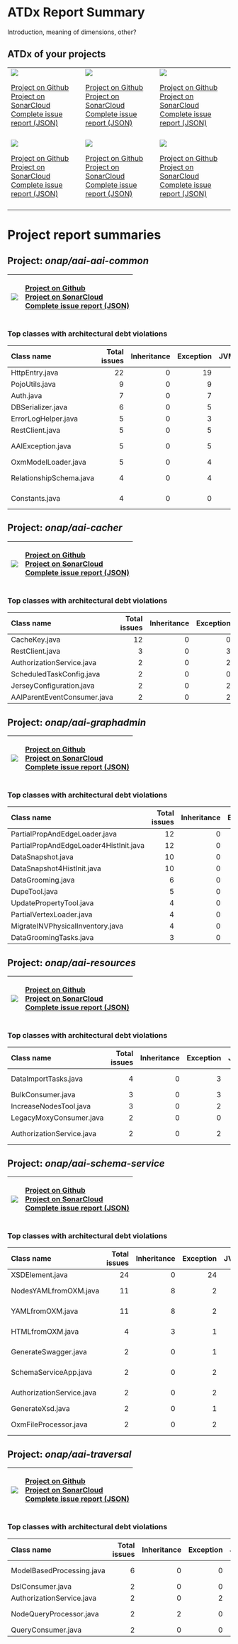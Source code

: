 
# ATDx Report Summary

Introduction, meaning of dimensions, other?

## ATDx of your projects
||||
|-|-|-|
|<img src="https://github.com/robertoverdecchia/ATDx_report_sandbox/blob/master/plots/onap_aai-aai-common.jpg"/> <p style="text-align:left">[Project on Github](https://github.com/onap/aai-aai-common) <br> [Project on SonarCloud ](https://sonarcloud.io/dashboard?id=onap_aai-aai-common) <br> [Complete issue report (JSON)](https://github.com/robertoverdecchia/ATDx_report_sandbox/blob/master/jsons/onap_aai-aai-common.json)</p>|<img src="https://github.com/robertoverdecchia/ATDx_report_sandbox/blob/master/plots/onap_aai-cacher.jpg"/> <p style="text-align:left">[Project on Github](https://github.com/onap/aai-cacher) <br> [Project on SonarCloud ](https://sonarcloud.io/dashboard?id=onap_aai-cacher) <br> [Complete issue report (JSON)](https://github.com/robertoverdecchia/ATDx_report_sandbox/blob/master/jsons/onap_aai-cacher.json)</p>|<img src="https://github.com/robertoverdecchia/ATDx_report_sandbox/blob/master/plots/onap_aai-graphadmin.jpg"/> <p style="text-align:left">[Project on Github](https://github.com/onap/aai-graphadmin) <br> [Project on SonarCloud ](https://sonarcloud.io/dashboard?id=onap_aai-graphadmin) <br> [Complete issue report (JSON)](https://github.com/robertoverdecchia/ATDx_report_sandbox/blob/master/jsons/onap_aai-graphadmin.json)</p>
 | |
|<img src="https://github.com/robertoverdecchia/ATDx_report_sandbox/blob/master/plots/onap_aai-resources.jpg"/> <p style="text-align:left">[Project on Github](https://github.com/onap/aai-resources) <br> [Project on SonarCloud ](https://sonarcloud.io/dashboard?id=onap_aai-resources) <br> [Complete issue report (JSON)](https://github.com/robertoverdecchia/ATDx_report_sandbox/blob/master/jsons/onap_aai-resources.json)</p>|<img src="https://github.com/robertoverdecchia/ATDx_report_sandbox/blob/master/plots/onap_aai-schema-service.jpg"/> <p style="text-align:left">[Project on Github](https://github.com/onap/aai-schema-service) <br> [Project on SonarCloud ](https://sonarcloud.io/dashboard?id=onap_aai-schema-service) <br> [Complete issue report (JSON)](https://github.com/robertoverdecchia/ATDx_report_sandbox/blob/master/jsons/onap_aai-schema-service.json)</p>|<img src="https://github.com/robertoverdecchia/ATDx_report_sandbox/blob/master/plots/onap_aai-traversal.jpg"/> <p style="text-align:left">[Project on Github](https://github.com/onap/aai-traversal) <br> [Project on SonarCloud ](https://sonarcloud.io/dashboard?id=onap_aai-traversal) <br> [Complete issue report (JSON)](https://github.com/robertoverdecchia/ATDx_report_sandbox/blob/master/jsons/onap_aai-traversal.json)</p>
 | |

# Project report summaries
## Project: _onap/aai-aai-common_
|<img src="https://github.com/robertoverdecchia/ATDx_report_sandbox/blob/master/plots/onap_aai-aai-common.jpg"/>|<p style="text-align:left">[Project on Github](https://github.com/onap/aai-aai-common) <br> [Project on SonarCloud ](https://sonarcloud.io/dashboard?id=onap_aai-aai-common) <br> [Complete issue report (JSON)](https://github.com/robertoverdecchia/ATDx_report_sandbox/blob/master/jsons/onap_aai-aai-common.json)</p>
|-|-|
### Top classes with architectural debt violations
| Class name              |   Total issues |   Inheritance |   Exception |   JVMS |   Interface |   Threading |   Complexity | Fully qualified name                                                                   |
|:------------------------|---------------:|--------------:|------------:|-------:|------------:|------------:|-------------:|:---------------------------------------------------------------------------------------|
| HttpEntry.java          |             22 |             0 |          19 |      0 |           3 |           0 |            0 | aai-core/src/main/java/org/onap/aai/rest/db/HttpEntry.java                             |
| PojoUtils.java          |              9 |             0 |           9 |      0 |           0 |           0 |            0 | aai-core/src/main/java/org/onap/aai/util/PojoUtils.java                                |
| Auth.java               |              7 |             0 |           7 |      0 |           0 |           0 |            0 | aai-auth/src/main/java/org/onap/aaiauth/auth/Auth.java                                 |
| DBSerializer.java       |              6 |             0 |           5 |      0 |           1 |           0 |            0 | aai-core/src/main/java/org/onap/aai/serialization/db/DBSerializer.java                 |
| ErrorLogHelper.java     |              5 |             0 |           3 |      0 |           2 |           0 |            0 | aai-els-onap-logging/src/main/java/org/onap/aai/logging/ErrorLogHelper.java            |
| RestClient.java         |              5 |             0 |           5 |      0 |           0 |           0 |            0 | aai-rest/src/main/java/org/onap/aai/restclient/RestClient.java                         |
| AAIException.java       |              5 |             0 |           5 |      0 |           0 |           0 |            0 | aai-els-onap-logging/src/main/java/org/onap/aai/exceptions/AAIException.java           |
| OxmModelLoader.java     |              5 |             0 |           4 |      0 |           1 |           0 |            0 | aai-utils/src/main/java/org/onap/aaiutils/oxm/OxmModelLoader.java                      |
| RelationshipSchema.java |              4 |             0 |           4 |      0 |           0 |           0 |            0 | aai-schema-abstraction/src/main/java/org/onap/aai/schemaif/oxm/RelationshipSchema.java |
| Constants.java          |              4 |             0 |           0 |      0 |           4 |           0 |            0 | aai-els-onap-logging/src/main/java/org/onap/logging/filter/base/Constants.java         |

## Project: _onap/aai-cacher_
|<img src="https://github.com/robertoverdecchia/ATDx_report_sandbox/blob/master/plots/onap_aai-cacher.jpg"/>|<p style="text-align:left">[Project on Github](https://github.com/onap/aai-cacher) <br> [Project on SonarCloud ](https://sonarcloud.io/dashboard?id=onap_aai-cacher) <br> [Complete issue report (JSON)](https://github.com/robertoverdecchia/ATDx_report_sandbox/blob/master/jsons/onap_aai-cacher.json)</p>
|-|-|
### Top classes with architectural debt violations
| Class name                  |   Total issues |   Inheritance |   Exception |   JVMS |   Interface |   Threading |   Complexity | Fully qualified name                                                         |
|:----------------------------|---------------:|--------------:|------------:|-------:|------------:|------------:|-------------:|:-----------------------------------------------------------------------------|
| CacheKey.java               |             12 |             0 |           0 |      0 |          12 |           0 |            0 | src/main/java/org/onap/aai/cacher/model/CacheKey.java                        |
| RestClient.java             |              3 |             0 |           3 |      0 |           0 |           0 |            0 | src/main/java/org/onap/aai/cacher/util/RestClient.java                       |
| AuthorizationService.java   |              2 |             0 |           2 |      0 |           0 |           0 |            0 | src/main/java/org/onap/aai/cacher/service/AuthorizationService.java          |
| ScheduledTaskConfig.java    |              2 |             0 |           0 |      0 |           1 |           1 |            0 | src/main/java/org/onap/aai/cacher/service/tasks/ScheduledTaskConfig.java     |
| JerseyConfiguration.java    |              2 |             0 |           2 |      0 |           0 |           0 |            0 | src/main/java/org/onap/aai/cacher/web/JerseyConfiguration.java               |
| AAIParentEventConsumer.java |              2 |             0 |           2 |      0 |           0 |           0 |            0 | src/main/java/org/onap/aai/cacher/dmaap/consumer/AAIParentEventConsumer.java |

## Project: _onap/aai-graphadmin_
|<img src="https://github.com/robertoverdecchia/ATDx_report_sandbox/blob/master/plots/onap_aai-graphadmin.jpg"/>|<p style="text-align:left">[Project on Github](https://github.com/onap/aai-graphadmin) <br> [Project on SonarCloud ](https://sonarcloud.io/dashboard?id=onap_aai-graphadmin) <br> [Complete issue report (JSON)](https://github.com/robertoverdecchia/ATDx_report_sandbox/blob/master/jsons/onap_aai-graphadmin.json)</p>
|-|-|
### Top classes with architectural debt violations
| Class name                             |   Total issues |   Inheritance |   Exception |   JVMS |   Interface |   Threading |   Complexity | Fully qualified name                                                           |
|:---------------------------------------|---------------:|--------------:|------------:|-------:|------------:|------------:|-------------:|:-------------------------------------------------------------------------------|
| PartialPropAndEdgeLoader.java          |             12 |             0 |          11 |      0 |           1 |           0 |            0 | src/main/java/org/onap/aai/datasnapshot/PartialPropAndEdgeLoader.java          |
| PartialPropAndEdgeLoader4HistInit.java |             12 |             0 |          11 |      0 |           1 |           0 |            0 | src/main/java/org/onap/aai/datasnapshot/PartialPropAndEdgeLoader4HistInit.java |
| DataSnapshot.java                      |             10 |             0 |          10 |      0 |           0 |           0 |            0 | src/main/java/org/onap/aai/datasnapshot/DataSnapshot.java                      |
| DataSnapshot4HistInit.java             |             10 |             0 |          10 |      0 |           0 |           0 |            0 | src/main/java/org/onap/aai/datasnapshot/DataSnapshot4HistInit.java             |
| DataGrooming.java                      |              6 |             0 |           2 |      0 |           4 |           0 |            0 | src/main/java/org/onap/aai/datagrooming/DataGrooming.java                      |
| DupeTool.java                          |              5 |             0 |           1 |      0 |           4 |           0 |            0 | src/main/java/org/onap/aai/dbgen/DupeTool.java                                 |
| UpdatePropertyTool.java                |              4 |             0 |           0 |      0 |           4 |           0 |            0 | src/main/java/org/onap/aai/dbgen/UpdatePropertyTool.java                       |
| PartialVertexLoader.java               |              4 |             0 |           4 |      0 |           0 |           0 |            0 | src/main/java/org/onap/aai/datasnapshot/PartialVertexLoader.java               |
| MigrateINVPhysicalInventory.java       |              4 |             0 |           4 |      0 |           0 |           0 |            0 | src/main/java/org/onap/aai/migration/v12/MigrateINVPhysicalInventory.java      |
| DataGroomingTasks.java                 |              3 |             0 |           2 |      0 |           0 |           1 |            0 | src/main/java/org/onap/aai/datagrooming/DataGroomingTasks.java                 |

## Project: _onap/aai-resources_
|<img src="https://github.com/robertoverdecchia/ATDx_report_sandbox/blob/master/plots/onap_aai-resources.jpg"/>|<p style="text-align:left">[Project on Github](https://github.com/onap/aai-resources) <br> [Project on SonarCloud ](https://sonarcloud.io/dashboard?id=onap_aai-resources) <br> [Complete issue report (JSON)](https://github.com/robertoverdecchia/ATDx_report_sandbox/blob/master/jsons/onap_aai-resources.json)</p>
|-|-|
### Top classes with architectural debt violations
| Class name                |   Total issues |   Inheritance |   Exception |   JVMS |   Interface |   Threading |   Complexity | Fully qualified name                                                          |
|:--------------------------|---------------:|--------------:|------------:|-------:|------------:|------------:|-------------:|:------------------------------------------------------------------------------|
| DataImportTasks.java      |              4 |             0 |           3 |      0 |           0 |           1 |            0 | aai-resources/src/main/java/org/onap/aai/TenantIsolation/DataImportTasks.java |
| BulkConsumer.java         |              3 |             0 |           3 |      0 |           0 |           0 |            0 | aai-resources/src/main/java/org/onap/aai/rest/BulkConsumer.java               |
| IncreaseNodesTool.java    |              3 |             0 |           2 |      0 |           1 |           0 |            0 | aai-resources/src/main/java/org/onap/aai/IncreaseNodesTool.java               |
| LegacyMoxyConsumer.java   |              2 |             0 |           0 |      0 |           2 |           0 |            0 | aai-resources/src/main/java/org/onap/aai/rest/LegacyMoxyConsumer.java         |
| AuthorizationService.java |              2 |             0 |           2 |      0 |           0 |           0 |            0 | aai-resources/src/main/java/org/onap/aai/service/AuthorizationService.java    |

## Project: _onap/aai-schema-service_
|<img src="https://github.com/robertoverdecchia/ATDx_report_sandbox/blob/master/plots/onap_aai-schema-service.jpg"/>|<p style="text-align:left">[Project on Github](https://github.com/onap/aai-schema-service) <br> [Project on SonarCloud ](https://sonarcloud.io/dashboard?id=onap_aai-schema-service) <br> [Complete issue report (JSON)](https://github.com/robertoverdecchia/ATDx_report_sandbox/blob/master/jsons/onap_aai-schema-service.json)</p>
|-|-|
### Top classes with architectural debt violations
| Class name                |   Total issues |   Inheritance |   Exception |   JVMS |   Interface |   Threading |   Complexity | Fully qualified name                                                                          |
|:--------------------------|---------------:|--------------:|------------:|-------:|------------:|------------:|-------------:|:----------------------------------------------------------------------------------------------|
| XSDElement.java           |             24 |             0 |          24 |      0 |           0 |           0 |            0 | aai-schema-gen/src/main/java/org/onap/aai/schemagen/genxsd/XSDElement.java                    |
| NodesYAMLfromOXM.java     |             11 |             8 |           2 |      0 |           1 |           0 |            0 | aai-schema-gen/src/main/java/org/onap/aai/schemagen/genxsd/NodesYAMLfromOXM.java              |
| YAMLfromOXM.java          |             11 |             8 |           2 |      0 |           1 |           0 |            0 | aai-schema-gen/src/main/java/org/onap/aai/schemagen/genxsd/YAMLfromOXM.java                   |
| HTMLfromOXM.java          |              4 |             3 |           1 |      0 |           0 |           0 |            0 | aai-schema-gen/src/main/java/org/onap/aai/schemagen/genxsd/HTMLfromOXM.java                   |
| GenerateSwagger.java      |              2 |             0 |           1 |      0 |           1 |           0 |            0 | aai-schema-gen/src/main/java/org/onap/aai/schemagen/swagger/GenerateSwagger.java              |
| SchemaServiceApp.java     |              2 |             0 |           2 |      0 |           0 |           0 |            0 | aai-schema-service/src/main/java/org/onap/aai/schemaservice/SchemaServiceApp.java             |
| AuthorizationService.java |              2 |             0 |           2 |      0 |           0 |           0 |            0 | aai-schema-service/src/main/java/org/onap/aai/schemaservice/service/AuthorizationService.java |
| GenerateXsd.java          |              2 |             0 |           1 |      0 |           1 |           0 |            0 | aai-schema-gen/src/main/java/org/onap/aai/schemagen/GenerateXsd.java                          |
| OxmFileProcessor.java     |              2 |             0 |           2 |      0 |           0 |           0 |            0 | aai-schema-gen/src/main/java/org/onap/aai/schemagen/genxsd/OxmFileProcessor.java              |

## Project: _onap/aai-traversal_
|<img src="https://github.com/robertoverdecchia/ATDx_report_sandbox/blob/master/plots/onap_aai-traversal.jpg"/>|<p style="text-align:left">[Project on Github](https://github.com/onap/aai-traversal) <br> [Project on SonarCloud ](https://sonarcloud.io/dashboard?id=onap_aai-traversal) <br> [Complete issue report (JSON)](https://github.com/robertoverdecchia/ATDx_report_sandbox/blob/master/jsons/onap_aai-traversal.json)</p>
|-|-|
### Top classes with architectural debt violations
| Class name                |   Total issues |   Inheritance |   Exception |   JVMS |   Interface |   Threading |   Complexity | Fully qualified name                                                          |
|:--------------------------|---------------:|--------------:|------------:|-------:|------------:|------------:|-------------:|:------------------------------------------------------------------------------|
| ModelBasedProcessing.java |              6 |             0 |           0 |      0 |           6 |           0 |            0 | aai-traversal/src/main/java/org/onap/aai/dbgraphgen/ModelBasedProcessing.java |
| DslConsumer.java          |              2 |             0 |           0 |      0 |           2 |           0 |            0 | aai-traversal/src/main/java/org/onap/aai/rest/DslConsumer.java                |
| AuthorizationService.java |              2 |             0 |           2 |      0 |           0 |           0 |            0 | aai-traversal/src/main/java/org/onap/aai/service/AuthorizationService.java    |
| NodeQueryProcessor.java   |              2 |             2 |           0 |      0 |           0 |           0 |            0 | aai-traversal/src/main/java/org/onap/aai/rest/search/NodeQueryProcessor.java  |
| QueryConsumer.java        |              2 |             0 |           0 |      0 |           2 |           0 |            0 | aai-traversal/src/main/java/org/onap/aai/rest/QueryConsumer.java              |

